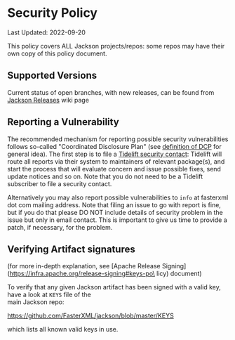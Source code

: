 # Security Policy

Last Updated: 2022-09-20

This policy covers ALL Jackson projects/repos: some repos may have their own copy of this policy document.

## Supported Versions

Current status of open branches, with new releases, can be found from [Jackson Releases](https://github.com/FasterXML/jackson/wiki/Jackson-Releases)
wiki page

## Reporting a Vulnerability

The recommended mechanism for reporting possible security vulnerabilities follows
so-called "Coordinated Disclosure Plan" (see [definition of DCP](https://vuls.cert.org/confluence/display/Wiki/Coordinated+Vulnerability+Disclosure+Guidance)
for general idea). The first step is to file a [Tidelift security contact](https://tidelift.com/security):
Tidelift will route all reports via their system to maintainers of relevant package(s), and start the
process that will evaluate concern and issue possible fixes, send update notices and so on.
Note that you do not need to be a Tidelift subscriber to file a security contact.

Alternatively you may also report possible vulnerabilities to `info` at fasterxml dot com
mailing address. Note that filing an issue to go with report is fine, but if you do that please
DO NOT include details of security problem in the issue but only in email contact.
This is important to give us time to provide a patch, if necessary, for the problem.

## Verifying Artifact signatures

(for more in-depth explanation, see [Apache Release Signing](https://infra.apache.org/release-signing#keys-po\
licy) document)

To verify that any given Jackson artifact has been signed with a valid key, have a look at `KEYS` file of the\
 main Jackson repo:

https://github.com/FasterXML/jackson/blob/master/KEYS

which lists all	known valid keys in use.
